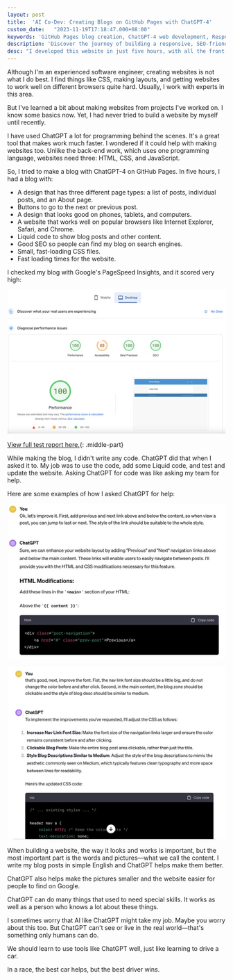 ```yaml
---
layout: post
title:  'AI Co-Dev: Creating Blogs on GitHub Pages with ChatGPT-4'
custom_date:   "2023-11-19T17:18:47.000+08:00"
keywords: 'GitHub Pages blog creation, ChatGPT-4 web development, Responsive web design, SEO-friendly blog, Cross-browser compatibility, Liquid syntax for blogs, PageSpeed Insights optimization, HTML CSS JavaScript basics, Non-native English blog writing, AI in front-end development, Compressing images for web, Automation in web design, ChatGPT prompts for coding, Technology blog setup, Enhancing blogs with AI'
description: 'Discover the journey of building a responsive, SEO-friendly blog on GitHub Pages using ChatGPT-4. From understanding the basics of HTML, CSS, and JavaScript to compressing images and crafting search engine optimized content, this blog illustrates how AI tools like ChatGPT-4 can streamline web development and enhance the creative process. Perfect for beginners and seasoned software engineers alike, learn how AI can transform blog creation and front-end development into an efficient, collaborative effort.'
desc: "I developed this website in just five hours, with all the front-end code entirely generated by ChatGPT. This experience suggests that ChatGPT has the potential to replace many traditional jobs, highlighting the need for us to adapt and prepare for such changes in the job market."
---
```


Although I'm an experienced software engineer, creating websites is not what I do best. I find things like CSS, making layouts, and getting websites to work well on different browsers quite hard. Usually, I work with experts in this area.

But I've learned a bit about making websites from projects I've worked on. I know some basics now. Yet, I had never tried to build a website by myself until recently.

I have used ChatGPT a lot for programming behind the scenes. It's a great tool that makes work much faster. I wondered if it could help with making websites too. Unlike the back-end work, which uses one programming language, websites need three: HTML, CSS, and JavaScript.

So, I tried to make a blog with ChatGPT-4 on GitHub Pages. In five hours, I had a blog with:

- A design that has three different page types: a list of posts, individual posts, and an About page.
- Buttons to go to the next or previous post.
- A design that looks good on phones, tablets, and computers.
- A website that works well on popular browsers like Internet Explorer, Safari, and Chrome.
- Liquid code to show blog posts and other content.
- Good SEO so people can find my blog on search engines.
- Small, fast-loading CSS files.
- Fast loading times for the website.

I checked my blog with Google's PageSpeed Insights, and it scored very high:

![pagespeed-score](/assets/resized_and_converted_image_0.jpg)

[View full test report here.](https://pagespeed.web.dev/analysis/https-chriswang-ai/cjm80xck4m?hl=en&form_factor=desktop){: .middle-part}

While making the blog, I didn't write any code. ChatGPT did that when I asked it to. My job was to use the code, add some Liquid code, and test and update the website. Asking ChatGPT for code was like asking my team for help.

Here are some examples of how I asked ChatGPT for help:

![prompt1](/assets/resized_and_converted_image_1.jpg)

![prompt2](/assets/resized_and_converted_image_2.jpg)

When building a website, the way it looks and works is important, but the most important part is the words and pictures—what we call the content. I write my blog posts in simple English and ChatGPT helps make them better.

ChatGPT also helps make the pictures smaller and the website easier for people to find on Google.

ChatGPT can do many things that used to need special skills. It works as well as a person who knows a lot about these things.

I sometimes worry that AI like ChatGPT might take my job. Maybe you worry about this too. But ChatGPT can't see or live in the real world—that's something only humans can do.

We should learn to use tools like ChatGPT well, just like learning to drive a car.

In a race, the best car helps, but the best driver wins.
